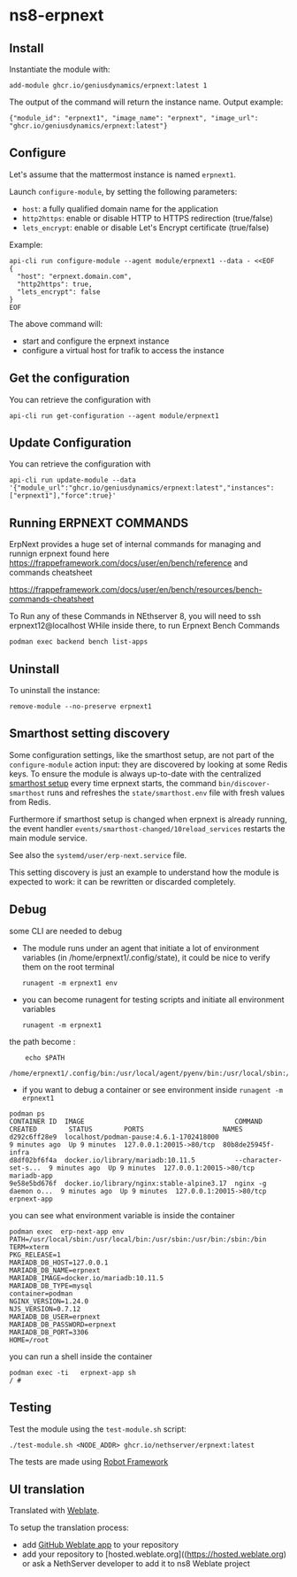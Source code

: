 # ns8-erpnext


## Install

Instantiate the module with:

```shell
add-module ghcr.io/geniusdynamics/erpnext:latest 1
```
    
The output of the command will return the instance name.
Output example:

    {"module_id": "erpnext1", "image_name": "erpnext", "image_url": "ghcr.io/geniusdynamics/erpnext:latest"}

## Configure

Let's assume that the mattermost instance is named `erpnext1`.

Launch `configure-module`, by setting the following parameters:
- `host`: a fully qualified domain name for the application
- `http2https`: enable or disable HTTP to HTTPS redirection (true/false)
- `lets_encrypt`: enable or disable Let's Encrypt certificate (true/false)


Example:

```
api-cli run configure-module --agent module/erpnext1 --data - <<EOF
{
  "host": "erpnext.domain.com",
  "http2https": true,
  "lets_encrypt": false
}
EOF
```

The above command will:
- start and configure the erpnext instance
- configure a virtual host for trafik to access the instance

## Get the configuration
You can retrieve the configuration with

```
api-cli run get-configuration --agent module/erpnext1
```

## Update Configuration
You can retrieve the configuration with

```
api-cli run update-module --data '{"module_url":"ghcr.io/geniusdynamics/erpnext:latest","instances":["erpnext1"],"force":true}'
```

## Running ERPNEXT COMMANDS
ErpNext provides a huge set of internal commands for managing and runnign erpnext found here
https://frappeframework.com/docs/user/en/bench/reference
and commands cheatsheet

https://frappeframework.com/docs/user/en/bench/resources/bench-commands-cheatsheet


To Run any of these Commands in NEthserver 8, you will need to 
    ssh erpnext12@localhost
WHile inside there, to run Erpnext Bench Commands
```
podman exec backend bench list-apps
```
## Uninstall

To uninstall the instance:

    remove-module --no-preserve erpnext1

## Smarthost setting discovery

Some configuration settings, like the smarthost setup, are not part of the
`configure-module` action input: they are discovered by looking at some
Redis keys.  To ensure the module is always up-to-date with the
centralized [smarthost
setup](https://nethserver.github.io/ns8-core/core/smarthost/) every time
erpnext starts, the command `bin/discover-smarthost` runs and refreshes
the `state/smarthost.env` file with fresh values from Redis.

Furthermore if smarthost setup is changed when erpnext is already
running, the event handler `events/smarthost-changed/10reload_services`
restarts the main module service.

See also the `systemd/user/erp-next.service` file.

This setting discovery is just an example to understand how the module is
expected to work: it can be rewritten or discarded completely.

## Debug

some CLI are needed to debug

- The module runs under an agent that initiate a lot of environment variables (in /home/erpnext1/.config/state), it could be nice to verify them
on the root terminal

    `runagent -m erpnext1 env`

- you can become runagent for testing scripts and initiate all environment variables
  
    `runagent -m erpnext1`

 the path become : 
```
    echo $PATH
    /home/erpnext1/.config/bin:/usr/local/agent/pyenv/bin:/usr/local/sbin:/usr/local/bin:/usr/sbin:/usr/bin:/usr/
```

- if you want to debug a container or see environment inside
 `runagent -m erpnext1`
 ```
podman ps
CONTAINER ID  IMAGE                                      COMMAND               CREATED        STATUS        PORTS                    NAMES
d292c6ff28e9  localhost/podman-pause:4.6.1-1702418000                          9 minutes ago  Up 9 minutes  127.0.0.1:20015->80/tcp  80b8de25945f-infra
d8df02bf6f4a  docker.io/library/mariadb:10.11.5          --character-set-s...  9 minutes ago  Up 9 minutes  127.0.0.1:20015->80/tcp  mariadb-app
9e58e5bd676f  docker.io/library/nginx:stable-alpine3.17  nginx -g daemon o...  9 minutes ago  Up 9 minutes  127.0.0.1:20015->80/tcp  erpnext-app
```

you can see what environment variable is inside the container
```
podman exec  erp-next-app env
PATH=/usr/local/sbin:/usr/local/bin:/usr/sbin:/usr/bin:/sbin:/bin
TERM=xterm
PKG_RELEASE=1
MARIADB_DB_HOST=127.0.0.1
MARIADB_DB_NAME=erpnext
MARIADB_IMAGE=docker.io/mariadb:10.11.5
MARIADB_DB_TYPE=mysql
container=podman
NGINX_VERSION=1.24.0
NJS_VERSION=0.7.12
MARIADB_DB_USER=erpnext
MARIADB_DB_PASSWORD=erpnext
MARIADB_DB_PORT=3306
HOME=/root
```

you can run a shell inside the container

```
podman exec -ti   erpnext-app sh
/ # 
```
## Testing

Test the module using the `test-module.sh` script:


    ./test-module.sh <NODE_ADDR> ghcr.io/nethserver/erpnext:latest

The tests are made using [Robot Framework](https://robotframework.org/)

## UI translation

Translated with [Weblate](https://hosted.weblate.org/projects/ns8/).

To setup the translation process:

- add [GitHub Weblate app](https://docs.weblate.org/en/latest/admin/continuous.html#github-setup) to your repository
- add your repository to [hosted.weblate.org]((https://hosted.weblate.org) or ask a NethServer developer to add it to ns8 Weblate project
